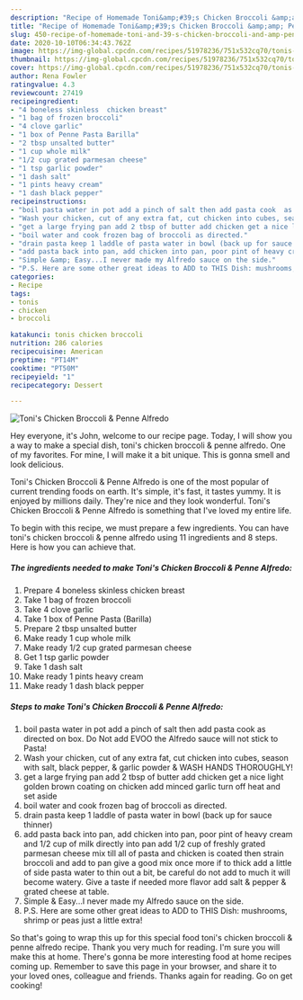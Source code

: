```yaml
---
description: "Recipe of Homemade Toni&amp;#39;s Chicken Broccoli &amp;amp; Penne Alfredo"
title: "Recipe of Homemade Toni&amp;#39;s Chicken Broccoli &amp;amp; Penne Alfredo"
slug: 450-recipe-of-homemade-toni-and-39-s-chicken-broccoli-and-amp-penne-alfredo
date: 2020-10-10T06:34:43.762Z
image: https://img-global.cpcdn.com/recipes/51978236/751x532cq70/tonis-chicken-broccoli-penne-alfredo-recipe-main-photo.jpg
thumbnail: https://img-global.cpcdn.com/recipes/51978236/751x532cq70/tonis-chicken-broccoli-penne-alfredo-recipe-main-photo.jpg
cover: https://img-global.cpcdn.com/recipes/51978236/751x532cq70/tonis-chicken-broccoli-penne-alfredo-recipe-main-photo.jpg
author: Rena Fowler
ratingvalue: 4.3
reviewcount: 27419
recipeingredient:
- "4 boneless skinless  chicken breast"
- "1 bag of frozen broccoli"
- "4 clove garlic"
- "1 box of Penne Pasta Barilla"
- "2 tbsp unsalted butter"
- "1 cup whole milk"
- "1/2 cup grated parmesan cheese"
- "1 tsp garlic powder"
- "1 dash salt"
- "1 pints heavy cream"
- "1 dash black pepper"
recipeinstructions:
- "boil pasta water in pot add a pinch of salt then add pasta cook  as directed on box. Do Not add EVOO the Alfredo sauce will not stick to Pasta!"
- "Wash your chicken, cut of any extra fat, cut chicken into cubes, season with salt, black pepper, &amp; garlic powder &amp; WASH HANDS THOROUGHLY!"
- "get a large frying pan add 2 tbsp of butter add chicken get a nice light golden brown coating on chicken add minced garlic turn off heat and set aside"
- "boil water and cook frozen bag of broccoli as directed."
- "drain pasta keep 1 laddle of pasta water in bowl (back up for sauce thinner)"
- "add pasta back into pan, add chicken into pan, poor pint of heavy cream and 1/2 cup of milk directly into pan add 1/2 cup of freshly grated parmesan cheese mix till all of pasta and chicken is coated then strain broccoli and add to pan give a good mix once more if to thick add a little of side pasta water to thin out a bit, be careful do not add to much it will become watery. Give a taste if needed more flavor add salt &amp; pepper &amp; grated cheese at table."
- "Simple &amp; Easy...I never made my Alfredo sauce on the side."
- "P.S. Here are some other great ideas to ADD to THIS Dish: mushrooms, shrimp or peas just a little extra!"
categories:
- Recipe
tags:
- tonis
- chicken
- broccoli

katakunci: tonis chicken broccoli 
nutrition: 286 calories
recipecuisine: American
preptime: "PT14M"
cooktime: "PT50M"
recipeyield: "1"
recipecategory: Dessert

---
```



![Toni&#39;s Chicken Broccoli &amp; Penne Alfredo](https://img-global.cpcdn.com/recipes/51978236/751x532cq70/tonis-chicken-broccoli-penne-alfredo-recipe-main-photo.jpg)

Hey everyone, it's John, welcome to our recipe page. Today, I will show you a way to make a special dish, toni&#39;s chicken broccoli &amp; penne alfredo. One of my favorites. For mine, I will make it a bit unique. This is gonna smell and look delicious.

Toni&#39;s Chicken Broccoli &amp; Penne Alfredo is one of the most popular of current trending foods on earth. It's simple, it's fast, it tastes yummy. It is enjoyed by millions daily. They're nice and they look wonderful. Toni&#39;s Chicken Broccoli &amp; Penne Alfredo is something that I've loved my entire life.




To begin with this recipe, we must prepare a few ingredients. You can have toni&#39;s chicken broccoli &amp; penne alfredo using 11 ingredients and 8 steps. Here is how you can achieve that.

<!--inarticleads1-->

##### The ingredients needed to make Toni&#39;s Chicken Broccoli &amp; Penne Alfredo:

1. Prepare 4 boneless skinless  chicken breast
1. Take 1 bag of frozen broccoli
1. Take 4 clove garlic
1. Take 1 box of Penne Pasta (Barilla)
1. Prepare 2 tbsp unsalted butter
1. Make ready 1 cup whole milk
1. Make ready 1/2 cup grated parmesan cheese
1. Get 1 tsp garlic powder
1. Take 1 dash salt
1. Make ready 1 pints heavy cream
1. Make ready 1 dash black pepper




<!--inarticleads2-->

##### Steps to make Toni&#39;s Chicken Broccoli &amp; Penne Alfredo:

1. boil pasta water in pot add a pinch of salt then add pasta cook  as directed on box. Do Not add EVOO the Alfredo sauce will not stick to Pasta!
1. Wash your chicken, cut of any extra fat, cut chicken into cubes, season with salt, black pepper, &amp; garlic powder &amp; WASH HANDS THOROUGHLY!
1. get a large frying pan add 2 tbsp of butter add chicken get a nice light golden brown coating on chicken add minced garlic turn off heat and set aside
1. boil water and cook frozen bag of broccoli as directed.
1. drain pasta keep 1 laddle of pasta water in bowl (back up for sauce thinner)
1. add pasta back into pan, add chicken into pan, poor pint of heavy cream and 1/2 cup of milk directly into pan add 1/2 cup of freshly grated parmesan cheese mix till all of pasta and chicken is coated then strain broccoli and add to pan give a good mix once more if to thick add a little of side pasta water to thin out a bit, be careful do not add to much it will become watery. Give a taste if needed more flavor add salt &amp; pepper &amp; grated cheese at table.
1. Simple &amp; Easy...I never made my Alfredo sauce on the side.
1. P.S. Here are some other great ideas to ADD to THIS Dish: mushrooms, shrimp or peas just a little extra!




So that's going to wrap this up for this special food toni&#39;s chicken broccoli &amp; penne alfredo recipe. Thank you very much for reading. I'm sure you will make this at home. There's gonna be more interesting food at home recipes coming up. Remember to save this page in your browser, and share it to your loved ones, colleague and friends. Thanks again for reading. Go on get cooking!
